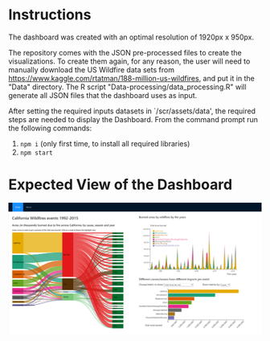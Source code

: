 # Instructions

The dashboard was created with an optimal resolution of 1920px x 950px. 

The repository comes with the JSON pre-processed files to create the visualizations. To create them again, for any reason, the user will need to manually download the US Wildfire data sets from https://www.kaggle.com/rtatman/188-million-us-wildfires, and put it in the "Data" directory. The R script "Data-processing/data_processing.R" will generate all JSON files that the dashboard uses as input.  

After setting the required inputs datasets in `/scr/assets/data', the required steps are needed to display the Dashboard. From the command prompt run the following commands:

1. `npm i` (only first time, to install all required libraries)
3. `npm start`

# Expected View of the Dashboard
![](./Capture.PNG)